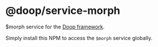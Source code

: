 @doop/service-morph
===================
$morph service for the [Doop framework](https://github.com/MomsFriendlyDevCo/Doop).

Simply install this NPM to access the `$morph` service globally.
